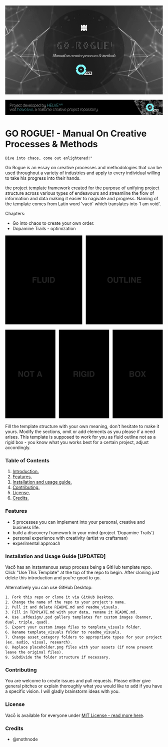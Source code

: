 ![Project Banner](/assets/template_visuals/gorogue-ebook.png)

[![BANNERTAG](/assets/readme_visuals/helve-banner.png)](http://helve.live)

<a name="intro"></a> 
# GO ROGUE! - Manual On Creative Processes & Methods
```
Dive into chaos, come out enlightened!"
```
Go Rogue is an essay on creative processes and methodologies that can be used throughout a variety of industries and apply to  every individual willing to take his progress into their hands. 

the project template framework created for the purpose of unifying project structure across various types of endeavours and streamline the flow of information and data making it easier to nagivate and progress. Naming of the template comes from Latin word 'vacō' which translates into 'I am void'.

Chapters:
- Go into chaos to create your own order.
- Dopamine Trails - optimization

![GALLERY DUAL](/assets/readme_visuals/vaco-dual-gallery.png)

![GALLERY TRIPLE](/assets/readme_visuals/vaco-triple-gallery.png)

Fill the template structure with your own meaning, don't hesitate to make it yours. Modify the sections, omit or add elements as you please if a need arises. This template is supposed to work for you as fluid outline not as a rigid box - you know what you works best for a certain project, adjust accordingly.

<a name="features"></a>
### Table of Contents
1. [Introduction.](#intro)
2. [Features.](#features)
3. [Installation and usage guide.](#install)
4. [Contributing.](#contribute)
5. [License.](#license)
6. [Credits.](#credits)

### Features
+ 5 processes you can implement into your personal, creative and business life.
+ build a discovery framework in your mind (project 'Dopamine Trails')
+ personal experience with creativity (artist vs craftsman)
+ experimental approach

<a name="install"></a>
### Installation and Usage Guide [UPDATED]
Vacō has an instantenous setup process being a GitHub template repo. Click "Use This Template" at the top of the repo to begin.  After cloning just delete this introduction and you're good to go. 

Alternatively you can use GitHub Desktop: 
```
1. Fork this repo or clone it via GitHub Desktop.
2. Change the name of the repo to your project's name.
2. Pull it and delete README.md and readme_visuals.
3. Fill in TEMPLATE.md with your data, rename it README.md. 
4. Use .afdesign/.psd gallery templates for custom images (banner, dual, triple, quad).
5. Export your custom image files to template_visuals folder.
6. Rename template_visuals folder to readme_visuals.
7. Change asset_category folders to appropriate types for your project (ex. audio, visual, research).
8. Replace placeholder.png files with your assets (if none present leave the original files).
9. Subdivide the folder structure if necessary.
```
<a name="contribute"></a>
### Contributing
You are welcome to create issues and pull requests. Please either give general pitches or explain thoroughly what you would like to add if you have a specific vision. I will gladly brainstorm ideas with you.

<a name="license"></a>
### License
Vacō is available for everyone under [MIT License - read more here](https://github.com/mothnode/vaco/blob/master/LICENSE.md).

<a name="credits"></a>
### Credits
+ @mothnode
